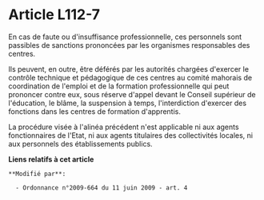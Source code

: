# Article L112-7

En cas de faute ou d'insuffisance professionnelle, ces personnels sont passibles de sanctions prononcées par les organismes
responsables des centres. 

Ils peuvent, en outre, être déférés par les autorités chargées d'exercer le contrôle technique et pédagogique de ces centres
au              comité mahorais de coordination de l'emploi et de la formation professionnelle qui peut prononcer contre eux,
sous réserve d'appel devant le Conseil supérieur de l'éducation, le blâme, la suspension à temps, l'interdiction d'exercer
des fonctions dans les centres de formation d'apprentis. 

La procédure visée à l'alinéa précédent n'est applicable ni aux agents fonctionnaires de l'Etat, ni aux agents titulaires des
collectivités locales, ni aux personnels des établissements publics.

**Liens relatifs à cet article**

	**Modifié par**:

	  - Ordonnance n°2009-664 du 11 juin 2009 - art. 4
